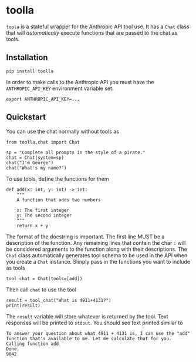 # toolla

`toola` is a stateful wrapper for the Anthropic API tool use.  It has a `Chat` class that will <i>automatically</i> execute functions that are passed to the chat as tools.  

## Installation
```
pip install toolla
```
In order to make calls to the Anthropic API you must have the `ANTHROPIC_API_KEY` environment variable set.
```
export ANTHROPIC_API_KEY=...
```

## Quickstart
You can use the chat normally without tools as
```
from toolla.chat import Chat

sp = "Complete all prompts in the style of a pirate."
chat = Chat(system=sp)
chat("I'm George")
chat("What's my name?")
```

To use tools, define the functions for them
```
def add(x: int, y: int) -> int:
    """
    A function that adds two numbers

    x: The first integer
    y: The second integer
    """
    return x + y
```
The format of the docstring is important.  The first line MUST be a description of the function.  Any remaining lines that contain the char `:` will be considered arguments to the function along with their descriptions.  The `Chat` class automatically generates tool schema to be used in the API when you create a `Chat` instance.  Simply pass in the functions you want to include as tools
```
tool_chat = Chat(tools=[add])
```
Then call `chat` to use the tool
```
result = tool_chat("What is 4911+4131?")
print(result)
```
The `result` variable will store whatever is returned by the tool.  Text responses will be printed to `stdout`.  You should see text printed similar to 
```
To answer your question about what 4911 + 4131 is, I can use the "add" function that's available to me. Let me calculate that for you.
Calling function add
Done.
9042
```
